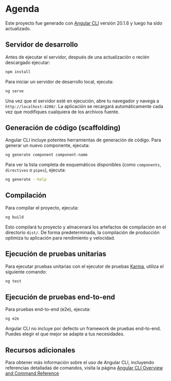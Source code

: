 # Agenda

Este proyecto fue generado con [Angular CLI](https://github.com/angular/angular-cli) versión 20.1.6 y luego ha sido actualizado.

## Servidor de desarrollo

Antes de ejecutar el servidor, después de una actualización o recién descargado ejecutar:
```bash
npm install
```
Para iniciar un servidor de desarrollo local, ejecuta:

```bash
ng serve
```

Una vez que el servidor esté en ejecución, abre tu navegador y navega a `http://localhost:4200/`. La aplicación se recargará automáticamente cada vez que modifiques cualquiera de los archivos fuente.

## Generación de código (scaffolding)

Angular CLI incluye potentes herramientas de generación de código. Para generar un nuevo componente, ejecuta:

```bash
ng generate component component-name
```

Para ver la lista completa de esquemáticos disponibles (como `components`, `directives` o `pipes`), ejecuta:

```bash
ng generate --help
```

## Compilación

Para compilar el proyecto, ejecuta:

```bash
ng build
```

Esto compilará tu proyecto y almacenará los artefactos de compilación en el directorio `dist/`. De forma predeterminada, la compilación de producción optimiza tu aplicación para rendimiento y velocidad.

## Ejecución de pruebas unitarias

Para ejecutar pruebas unitarias con el ejecutor de pruebas [Karma](https://karma-runner.github.io), utiliza el siguiente comando:

```bash
ng test
```

## Ejecución de pruebas end-to-end

Para pruebas end-to-end (e2e), ejecuta:

```bash
ng e2e
```

Angular CLI no incluye por defecto un framework de pruebas end-to-end. Puedes elegir el que mejor se adapte a tus necesidades.

## Recursos adicionales

Para obtener más información sobre el uso de Angular CLI, incluyendo referencias detalladas de comandos, visita la página [Angular CLI Overview and Command Reference](https://angular.dev/tools/cli)

